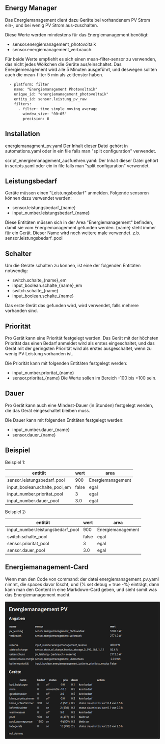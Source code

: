 Energy Manager
----

Das Energiemanagement dient dazu Geräte bei vorhandenem PV Strom ein-, und bei wenig PV Strom aus-zuschalten.

Diese Werte werden mindestens für das Energiemanagement benötigt:
- sensor.energiemanagement_photovoltaik
- sensor.energiemanagement_verbrauch

Für beide Werte empfiehlt es sich einen mean-filter-sensor zu verwenden, das nicht jedes Wölkchen die Geräte aus/einschaltet. Das Energiemenagement wird alle 5 Minuten ausgeführt, und deswegen sollten auch die mean-filter 5 min als zeitfenster haben.
      
      - platform: filter
        name: "Energiemanagement Photovoltaik"
        unique_id: "energiemanagement_photovoltaik"
        entity_id: sensor.leistung_pv_raw
        filters:
          - filter: time_simple_moving_average
            window_size: "00:05"
            precision: 0

Installation
---
energiemanagment_pv.yaml
Der Inhalt dieser Datei gehört in automations.yaml oder in ein file falls man "split configuration" verwendet.

script_energiemanagement_ausfuehren.yaml:
Der Inhalt dieser Datei gehört in scripts.yaml oder ein in file falls man "split configuration" verwendet.

Leistungsbedarf
---
Geräte müssen einen "Leistungsbedarf" anmelden.
Folgende sensoren können dazu verwendet werden:
- sensor.leistungsbedarf_{name}
- input_number.leistungsbedarf_{name}

Diese Entitäten müssen sich in der Area "Energiemanagement" befinden, damit sie vom Energiemanagement gefunden werden.
{name} steht immer für ein Gerät. Dieser Name wird noch weitere male verwendet. z.b. sensor.leistungsbedarf_pool


Schalter
---

Um die Geräte schalten zu können, ist eine der folgenden Entitäten notwendig:
- switch.schalte_{name}_em
- input_boolean.schalte_{name}_em
- switch.schalte_{name}
- input_boolean.schalte_{name}

Das erste Gerät das gefunden wird, wird verwendet, falls mehrere vorhanden sind.

Priorität
---

Pro Gerät kann eine Priorität festgelegt werden. Das Gerät mit der höchsten Priorität das einen Bedarf anmeldet wird als erstes eingeschaltet, und das Gerät mit der geringsten Priorität wird als erstes ausgeschaltet, wenn zu wenig PV Leistung vorhanden ist.

Die Priorität kann mit folgenden Entitäten festgelegt werden:
- input_number.prioritat_{name}
- sensor.prioritat_{name}
Die Werte sollen im Bereich -100 bis +100 sein.

Dauer
---

Pro Gerät kann auch eine Mindest-Dauer (in Stunden) festgelegt werden, die das Gerät eingeschaltet bleiben muss.

Die Dauer kann mit folgenden Entitäten festgelegt werden:
- input_number.dauer_{name}
- sensor.dauer_{name}

Beispiel
---

Beispiel 1:

| entität | wert | area |
|---------|------|------|
| sensor.leistungsbedarf_pool| 900 | Energiemanagement |
| input_boolean.schalte_pool_em | false | egal |
| input_number.prioritat_pool | 3 | egal |
| input_number.dauer_pool | 3.0 | egal |


Beispiel 2:

| entität | wert | area |
|---------|------|------|
| input_number.leistungsbedarf_pool| 900 | Energiemanagement |
| switch.schalte_pool | false | egal |
| sensor.prioritat_pool | 3 | egal |
| sensor.dauer_pool | 3.0 | egal |

Energiemanagement-Card
---

Wenn man den Code von command: der datei energiemanagement_pv.yaml nimmt, die spaces davor löscht, und
    {% set debug = true -%}
einträgt, dann kann man den Content in eine Markdown-Card geben, und sieht somit was das Energiemanagement macht.

![Energiemanager Card](em_card.png)
